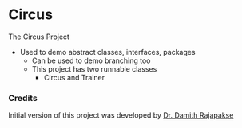 # Circus
The Circus Project

- Used to demo abstract classes, interfaces, packages
  - Can be used to demo branching too
  - This project has two runnable classes
    - Circus and Trainer

### Credits

Initial version of this project was developed by [Dr. Damith Rajapakse](https://github.com/damithc)